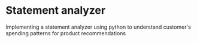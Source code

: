 # Statement analyzer
Implementing a statement analyzer using python to understand customer's spending patterns for product recommendations

